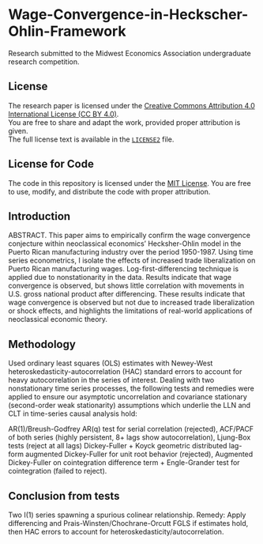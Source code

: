 # Wage-Convergence-in-Heckscher-Ohlin-Framework
Research submitted to the Midwest Economics Association undergraduate research competition.

## License
The research paper is licensed under the [Creative Commons Attribution 4.0 International License (CC BY 4.0)](https://creativecommons.org/licenses/by/4.0/).  
You are free to share and adapt the work, provided proper attribution is given.  
The full license text is available in the [`LICENSE2`](LICENSE2) file.

## License for Code
The code in this repository is licensed under the [MIT License](LICENSE). You are free to use, modify, and distribute the code with proper attribution.

## Introduction
ABSTRACT. This paper aims to empirically confirm the wage convergence conjecture within neoclassical economics’ Hecksher-Ohlin model in the Puerto Rican manufacturing industry over the period 1950-1987. Using time series econometrics, I isolate the effects of increased trade liberalization on Puerto Rican manufacturing wages. Log-first-differencing technique is applied due to nonstationarity in the data. Results indicate that wage convergence is observed, but shows little correlation with movements in U.S. gross national product after differencing. These results indicate that wage convergence is observed but not due to increased trade liberalization or shock effects, and highlights the limitations of real-world applications of neoclassical economic theory.

## Methodology
Used ordinary least squares (OLS) estimates with Newey-West heteroskedasticity-autocorrelation (HAC) standard errors to account for heavy autocorrelation in the series of interest. Dealing with two nonstationary time series processes, the following tests and remedies were applied to ensure our asymptotic uncorrelation and covariance stationary (second-order weak stationarity) assumptions which underlie the LLN and CLT in time-series causal analysis hold:

AR(1)/Breush-Godfrey AR(q) test for serial correlation (rejected),
ACF/PACF of both series (highly persistent, 8+ lags show autocorrelation),
Ljung-Box tests (reject at all lags)
Dickey-Fuller + Koyck geometric distributed lag-form augmented Dickey-Fuller for unit root behavior (rejected),
Augmented Dickey-Fuller on cointegration difference term + Engle-Grander test for cointegration (failed to reject).

## Conclusion from tests
Two I(1) series spawning a spurious colinear relationship. Remedy: Apply differencing and Prais-Winsten/Chochrane-Orcutt FGLS if estimates hold, then HAC errors to account for heteroskedasticity/autocorrelation.
